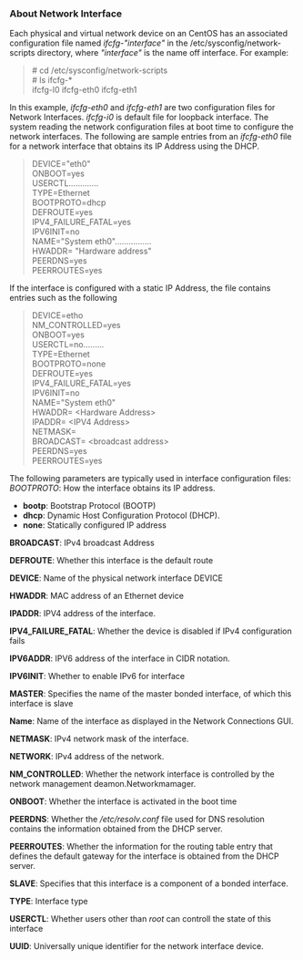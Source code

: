 ### About Network Interface

Each physical and virtual network device on an CentOS has an associated configuration file named *ifcfg-"interface"* in the /etc/sysconfig/network-scripts
directory, where *"interface"* is the name off interface. For example:

>\# cd /etc/sysconfig/network-scripts
<br># ls ifcfg-*
<br> ifcfg-l0  ifcfg-eth0    ifcfg-eth1

In this example, *ifcfg-eth0* and *ifcfg-eth1* are two configuration files for Network Interfaces.
*ifcfg-i0* is default  file for loopback interface. The system reading the network configuration files at boot time to configure the network interfaces.
The following are sample entries from an *ifcfg-eth0* file for a network interface that obtains its IP Address using the DHCP.

>DEVICE="eth0"<br>
ONBOOT=yes<br>
USERCTL.............<br>
TYPE=Ethernet<br>
BOOTPROTO=dhcp <br>
DEFROUTE=yes<br>
IPV4_FAILURE_FATAL=yes<br>
IPV6INIT=no<br>
NAME="System eth0"................<br>
HWADDR= "Hardware address"<br>
PEERDNS=yes<br>
PEERROUTES=yes

If the interface is configured with a static IP Address, the file contains entries such as the following
>DEVICE=etho<br>
NM_CONTROLLED=yes<br>
ONBOOT=yes<br>
USERCTL=no.........<br>
TYPE=Ethernet<br>
BOOTPROTO=none <br>
DEFROUTE=yes<br>
IPV4_FAILURE_FATAL=yes<br>
IPV6INIT=no<br>
NAME="System eth0"<br>
HWADDR= \<Hardware Address><br>
IPADDR= \<IPV4 Address><br>
NETMASK= <br>
BROADCAST= \<broadcast address><br>
PEERDNS=yes<br>
PEERROUTES=yes<br>

The following parameters are typically used in interface configuration files:
<br>
*BOOTPROTO*: How the interface obtains its IP address.
- **bootp**: Bootstrap Protocol (BOOTP)
- **dhcp**: Dynamic Host Configuration Protocol (DHCP).
- **none**: Statically configured IP address

**BROADCAST**: IPv4 broadcast Address

**DEFROUTE**: Whether this interface is the default route

**DEVICE**: Name of the physical network interface DEVICE

**HWADDR**: MAC address of an Ethernet device

**IPADDR**: IPV4 address of the interface.

**IPV4_FAILURE_FATAL**: Whether the device is disabled if IPv4 configuration fails

**IPV6ADDR**: IPV6 address of the interface in CIDR notation.

**IPV6INIT**: Whether to enable IPv6 for interface

**MASTER**: Specifies the name of the master bonded interface, of which this interface is slave

**Name**: Name of the interface as displayed in the Network Connections GUI.

**NETMASK**: IPv4 network mask of the interface.

**NETWORK**: IPv4 address of the network.

**NM_CONTROLLED**: Whether the network interface is controlled by the network management deamon.Networkmamager.

**ONBOOT**: Whether the interface is activated in the boot time

**PEERDNS**: Whether the */etc/resolv.conf* file used for DNS resolution contains the information obtained from the DHCP server.

**PEERROUTES**: Whether the information for the routing table entry that defines the default gateway for the interface is obtained from the DHCP server.

**SLAVE**: Specifies that this interface is a component of a bonded interface.

**TYPE**: Interface type

**USERCTL**: Whether users other than *root* can controll the state of this interface

**UUID**: Universally unique identifier for the network interface device.
